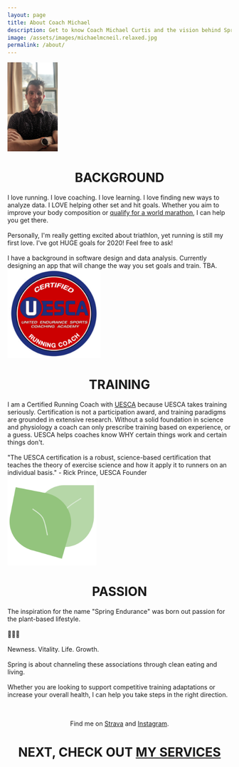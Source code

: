 ```yaml
---
layout: page
title: About Coach Michael
description: Get to know Coach Michael Curtis and the vision behind Spring Endurance + Wellness.
image: /assets/images/michaelmcneil.relaxed.jpg
permalink: /about/
---
```


<div class="row">
  <div class="col-md-4">
    <img height="200px" class="d-block mx-auto" src="/assets/images/michaelmcneil-relaxed.jpg" />
    <br>
    <h1 align="center">BACKGROUND</h1>
      I love running. I love coaching. I love learning. I love finding new ways to analyze data. I LOVE helping other set and hit goals. Whether you aim to improve your body composition or <a href="/boston-bound-and-thankful" target="_blank">qualify for a world marathon</a>, I can help you get there.
      <br>
      <br>
      Personally, I'm really getting excited about triathlon, yet running is still my first love. I've got HUGE goals for 2020! Feel free to ask!
      <br>
      <br>
      I have a background in software design and data analysis.  Currently designing an app that will change the way you set goals and train. TBA.
  </div>
  <div class="col-md-4">
    <img height="200px" class="d-block mx-auto" src="/assets/images/uesca-clipped.png" />
    <br>
    <h1 align="center">TRAINING</h1>
      I am a Certified Running Coach with <a href="https://coachendurancesports.com/" target="_blank">UESCA</a> because UESCA takes training seriously. Certification is not a participation award, and training paradigms are grounded in extensive research. Without a solid foundation in science and physiology a coach can only prescribe training based on experience, or a guess.  UESCA helps coaches know WHY certain things work and certain things don't.
      <br>
      <br>
      "The UESCA certification is a robust, science-based certification that teaches the theory of exercise science and how it apply it to runners on an individual basis." - Rick Prince, UESCA Founder

  </div>
  <div class="col-md-4">
    <img height="200px" class="d-block mx-auto" src="/assets/images/logo.png" />
    <br>
    <h1 align="center">PASSION</h1>
      The inspiration for the name "Spring Endurance" was born out passion for the plant-based lifestyle.
      <br>
      <br>
      💚🌱🌿
      <br>
      <br>
      Newness. Vitality. Life. Growth.
      <br>
      <br>
      Spring is about channeling these associations through clean eating and living.
      <br>
      <br>
      Whether you are looking to support competitive training adaptations or increase your overall health, I can help you take steps in the right direction.

  </div>
</div>
<br>
<br>
<div style="text-align: center;">
  <p> Find me on <a href="https://www.strava.com/athletes/30648228" target="_blank">Strava</a> and <a href="https://www.instagram.com/improvedbyplants/" target="_blank">Instagram</a>.</p> 
  <h1>NEXT, CHECK OUT <a href="/services">MY SERVICES</a></h1>
</div>

[jekyll-organization]: https://github.com/jekyll

